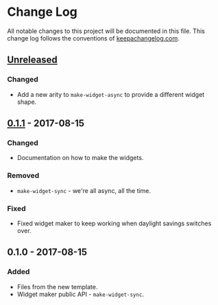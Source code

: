 # Change Log
All notable changes to this project will be documented in this file. This change log follows the conventions of [keepachangelog.com](http://keepachangelog.com/).

## [Unreleased]
### Changed
- Add a new arity to `make-widget-async` to provide a different widget shape.

## [0.1.1] - 2017-08-15
### Changed
- Documentation on how to make the widgets.

### Removed
- `make-widget-sync` - we're all async, all the time.

### Fixed
- Fixed widget maker to keep working when daylight savings switches over.

## 0.1.0 - 2017-08-15
### Added
- Files from the new template.
- Widget maker public API - `make-widget-sync`.

[Unreleased]: https://github.com/your-name/algorithms/compare/0.1.1...HEAD
[0.1.1]: https://github.com/your-name/algorithms/compare/0.1.0...0.1.1
